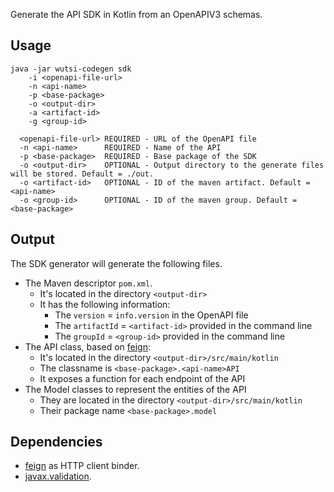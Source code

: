 Generate the API SDK in Kotlin from an OpenAPIV3 schemas.

## Usage
```
java -jar wutsi-codegen sdk
    -i <openapi-file-url>
    -n <api-name>
    -p <base-package>
    -o <output-dir>
    -a <artifact-id>
    -g <group-id>

  <openapi-file-url> REQUIRED - URL of the OpenAPI file
  -n <api-name>      REQUIRED - Name of the API
  -p <base-package>  REQUIRED - Base package of the SDK
  -o <output-dir>    OPTIONAL - Output directory to the generate files will be stored. Default = ./out.
  -o <artifact-id>   OPTIONAL - ID of the maven artifact. Default = <api-name>
  -o <group-id>      OPTIONAL - ID of the maven group. Default = <base-package>
```

## Output
The SDK generator will generate the following files.
- The Maven descriptor `pom.xml`.
  - It's located in the directory `<output-dir>`
  - It has the following information:
    - The `version` = `info.version` in the OpenAPI file
    - The `artifactId` = `<artifact-id>` provided in the command line
    - The `groupId` = `<group-id>` provided in the command line
- The API class, based on [feign](https://github.com/OpenFeign/feign):
  - It's located in the directory `<output-dir>/src/main/kotlin`
  - The classname is `<base-package>.<api-name>API`
  - It exposes a function for each endpoint of the API
- The Model classes to represent the entities of the API
  - They are located in the directory `<output-dir>/src/main/kotlin`
  - Their package name `<base-package>.model`

## Dependencies
- [feign](https://github.com/OpenFeign/feign) as HTTP client binder.
- [javax.validation](https://mvnrepository.com/artifact/javax.validation/validation-api).

